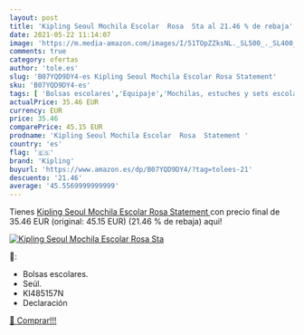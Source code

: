 ```yaml
---
layout: post
title: 'Kipling Seoul Mochila Escolar  Rosa  Sta al 21.46 % de rebaja'
date: 2021-05-22 11:14:07
image: 'https://m.media-amazon.com/images/I/51TOpZZksNL._SL500_._SL400_.jpg'
comments: true
category: ofertas
author: 'tole.es'
slug: 'B07YQD9DY4-es Kipling Seoul Mochila Escolar Rosa Statement'
sku: 'B07YQD9DY4-es'
tags: [ 'Bolsas escolares','Equipaje','Mochilas, estuches y sets escolares','escolar','kipling','mochila', ]
actualPrice: 35.46 EUR
currency: EUR
price: 35.46
comparePrice: 45.15 EUR
prodname: 'Kipling Seoul Mochila Escolar  Rosa  Statement '
country: 'es'
flag: '🇪🇸'
brand: 'Kipling'
buyurl: 'https://www.amazon.es/dp/B07YQD9DY4/?tag=tolees-21'
descuento: '21.46'
average: '45.5569999999999'
---
```


Tienes [Kipling Seoul Mochila Escolar  Rosa  Statement ](https://www.amazon.es/dp/B07YQD9DY4/?tag=tolees-21) con precio final de  35.46 EUR (original: 45.15 EUR) (21.46 %  de rebaja) aqui!

[![Kipling Seoul Mochila Escolar  Rosa  Sta](https://m.media-amazon.com/images/I/51TOpZZksNL._SL500_._SL400_.jpg)](https://www.amazon.es/dp/B07YQD9DY4/?tag=tolees-21)

🔎:

- Bolsas escolares.
- Seúl.
- KI485157N
- Declaración

[🛒 Comprar!!!](https://www.amazon.es/dp/B07YQD9DY4/?tag=tolees-21)
